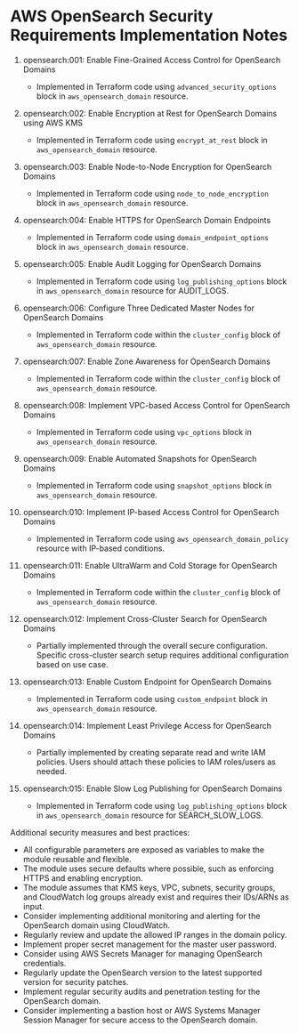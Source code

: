 # AWS OpenSearch Security Requirements Implementation Notes

1. opensearch:001: Enable Fine-Grained Access Control for OpenSearch Domains
   - Implemented in Terraform code using `advanced_security_options` block in `aws_opensearch_domain` resource.

2. opensearch:002: Enable Encryption at Rest for OpenSearch Domains using AWS KMS
   - Implemented in Terraform code using `encrypt_at_rest` block in `aws_opensearch_domain` resource.

3. opensearch:003: Enable Node-to-Node Encryption for OpenSearch Domains
   - Implemented in Terraform code using `node_to_node_encryption` block in `aws_opensearch_domain` resource.

4. opensearch:004: Enable HTTPS for OpenSearch Domain Endpoints
   - Implemented in Terraform code using `domain_endpoint_options` block in `aws_opensearch_domain` resource.

5. opensearch:005: Enable Audit Logging for OpenSearch Domains
   - Implemented in Terraform code using `log_publishing_options` block in `aws_opensearch_domain` resource for AUDIT_LOGS.

6. opensearch:006: Configure Three Dedicated Master Nodes for OpenSearch Domains
   - Implemented in Terraform code within the `cluster_config` block of `aws_opensearch_domain` resource.

7. opensearch:007: Enable Zone Awareness for OpenSearch Domains
   - Implemented in Terraform code within the `cluster_config` block of `aws_opensearch_domain` resource.

8. opensearch:008: Implement VPC-based Access Control for OpenSearch Domains
   - Implemented in Terraform code using `vpc_options` block in `aws_opensearch_domain` resource.

9. opensearch:009: Enable Automated Snapshots for OpenSearch Domains
   - Implemented in Terraform code using `snapshot_options` block in `aws_opensearch_domain` resource.

10. opensearch:010: Implement IP-based Access Control for OpenSearch Domains
    - Implemented in Terraform code using `aws_opensearch_domain_policy` resource with IP-based conditions.

11. opensearch:011: Enable UltraWarm and Cold Storage for OpenSearch Domains
    - Implemented in Terraform code within the `cluster_config` block of `aws_opensearch_domain` resource.

12. opensearch:012: Implement Cross-Cluster Search for OpenSearch Domains
    - Partially implemented through the overall secure configuration. Specific cross-cluster search setup requires additional configuration based on use case.

13. opensearch:013: Enable Custom Endpoint for OpenSearch Domains
    - Implemented in Terraform code using `custom_endpoint` block in `aws_opensearch_domain` resource.

14. opensearch:014: Implement Least Privilege Access for OpenSearch Domains
    - Partially implemented by creating separate read and write IAM policies. Users should attach these policies to IAM roles/users as needed.

15. opensearch:015: Enable Slow Log Publishing for OpenSearch Domains
    - Implemented in Terraform code using `log_publishing_options` block in `aws_opensearch_domain` resource for SEARCH_SLOW_LOGS.

Additional security measures and best practices:
- All configurable parameters are exposed as variables to make the module reusable and flexible.
- The module uses secure defaults where possible, such as enforcing HTTPS and enabling encryption.
- The module assumes that KMS keys, VPC, subnets, security groups, and CloudWatch log groups already exist and requires their IDs/ARNs as input.
- Consider implementing additional monitoring and alerting for the OpenSearch domain using CloudWatch.
- Regularly review and update the allowed IP ranges in the domain policy.
- Implement proper secret management for the master user password.
- Consider using AWS Secrets Manager for managing OpenSearch credentials.
- Regularly update the OpenSearch version to the latest supported version for security patches.
- Implement regular security audits and penetration testing for the OpenSearch domain.
- Consider implementing a bastion host or AWS Systems Manager Session Manager for secure access to the OpenSearch domain.